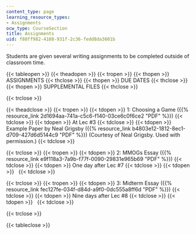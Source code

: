 ```yaml
---
content_type: page
learning_resource_types:
- Assignments
ocw_type: CourseSection
title: Assignments
uid: f88ff982-4108-931f-2c36-fedd8da3601b
---
```


Students are given several writing assignments to be completed outside of classroom time.

{{< tableopen >}}
{{< theadopen >}}
{{< tropen >}}
{{< thopen >}}
ASSIGNMENTS
{{< thclose >}}
{{< thopen >}}
DUE DATES
{{< thclose >}}
{{< thopen >}}
SUPPLEMENTAL FILES
{{< thclose >}}

{{< trclose >}}

{{< theadclose >}}
{{< tropen >}}
{{< tdopen >}}
1: Choosing a Game ({{% resource_link 2d1694aa-741a-c5c6-f140-03ce6c0f6ce2 "PDF" %}})
{{< tdclose >}}
{{< tdopen >}}
At Lec #3
{{< tdclose >}}
{{< tdopen >}}
Example Paper by Neal Grigsby ({{% resource_link b4803e12-1812-8ec1-d709-427d6d5144c9 "PDF" %}}) (Courtesy of Neal Grigsby. Used with permission.)
{{< tdclose >}}

{{< trclose >}}
{{< tropen >}}
{{< tdopen >}}
2: MMOGs Essay ({{% resource_link e9f118a3-7a9b-f77f-0090-29831e965b69 "PDF" %}})
{{< tdclose >}}
{{< tdopen >}}
One day after Lec #7
{{< tdclose >}}
{{< tdopen >}}
 
{{< tdclose >}}

{{< trclose >}}
{{< tropen >}}
{{< tdopen >}}
3: Midterm Essay ({{% resource_link fec127fe-034f-d84d-a9f0-0dc555a8ff6d "PDF" %}})
{{< tdclose >}}
{{< tdopen >}}
Nine days after Lec #8
{{< tdclose >}}
{{< tdopen >}}
 
{{< tdclose >}}

{{< trclose >}}

{{< tableclose >}}